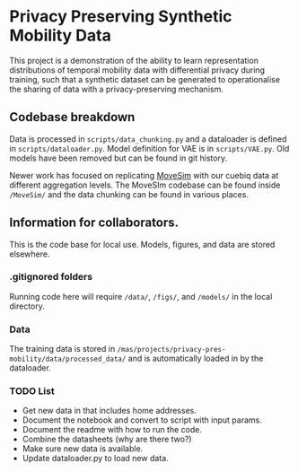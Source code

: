 # Privacy Preserving Synthetic Mobility Data

This project is a demonstration of the ability to learn representation distributions of temporal mobility data with differential privacy during training, such that a synthetic dataset can be generated to operationalise the sharing of data with a privacy-preserving mechanism.


## Codebase breakdown
Data is processed in `scripts/data_chunking.py` and a dataloader is defined in `scripts/dataloader.py`. Model definition for VAE is in `scripts/VAE.py`. Old models have been removed but can be found in git history.

Newer work has focused on replicating [MoveSim](https://github.com/FIBLAB/MoveSim) with our cuebiq data at different aggregation levels. The MoveSIm codebase can be found inside `/MoveSim/` and the data chunking can be found in various places.

## Information for collaborators.

This is the code base for local use. Models, figures, and data are stored elsewhere.

### .gitignored folders
Running code here will require `/data/`, `/figs/`, and `/models/` in the local directory.

### Data 
The training data is stored in `/mas/projects/privacy-pres-mobility/data/processed_data/` and is automatically loaded in by the dataloader.

### TODO List
* Get new data in that includes home addresses.
* Document the notebook and convert to script with input params.
* Document the readme with how to run the code.
* Combine the datasheets (why are there two?)
* Make sure new data is available.
* Update dataloader.py to load new data.



